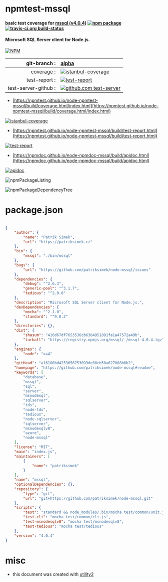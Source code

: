 # npmtest-mssql

#### basic test coverage for  [mssql (v4.0.4)](https://github.com/patriksimek/node-mssql#readme)  [![npm package](https://img.shields.io/npm/v/npmtest-mssql.svg?style=flat-square)](https://www.npmjs.org/package/npmtest-mssql) [![travis-ci.org build-status](https://api.travis-ci.org/npmtest/node-npmtest-mssql.svg)](https://travis-ci.org/npmtest/node-npmtest-mssql)

#### Microsoft SQL Server client for Node.js.

[![NPM](https://nodei.co/npm/mssql.png?downloads=true&downloadRank=true&stars=true)](https://www.npmjs.com/package/mssql)

| git-branch : | [alpha](https://github.com/npmtest/node-npmtest-mssql/tree/alpha)|
|--:|:--|
| coverage : | [![istanbul-coverage](https://npmtest.github.io/node-npmtest-mssql/build/coverage.badge.svg)](https://npmtest.github.io/node-npmtest-mssql/build/coverage.html/index.html)|
| test-report : | [![test-report](https://npmtest.github.io/node-npmtest-mssql/build/test-report.badge.svg)](https://npmtest.github.io/node-npmtest-mssql/build/test-report.html)|
| test-server-github : | [![github.com test-server](https://npmtest.github.io/node-npmtest-mssql/GitHub-Mark-32px.png)](https://npmtest.github.io/node-npmtest-mssql/build/app/index.html) | | build-artifacts : | [![build-artifacts](https://npmtest.github.io/node-npmtest-mssql/glyphicons_144_folder_open.png)](https://github.com/npmtest/node-npmtest-mssql/tree/gh-pages/build)|

- [https://npmtest.github.io/node-npmtest-mssql/build/coverage.html/index.html](https://npmtest.github.io/node-npmtest-mssql/build/coverage.html/index.html)

[![istanbul-coverage](https://npmtest.github.io/node-npmtest-mssql/build/screenCapture.buildCi.browser.%252Ftmp%252Fbuild%252Fcoverage.lib.html.png)](https://npmtest.github.io/node-npmtest-mssql/build/coverage.html/index.html)

- [https://npmtest.github.io/node-npmtest-mssql/build/test-report.html](https://npmtest.github.io/node-npmtest-mssql/build/test-report.html)

[![test-report](https://npmtest.github.io/node-npmtest-mssql/build/screenCapture.buildCi.browser.%252Ftmp%252Fbuild%252Ftest-report.html.png)](https://npmtest.github.io/node-npmtest-mssql/build/test-report.html)

- [https://npmdoc.github.io/node-npmdoc-mssql/build/apidoc.html](https://npmdoc.github.io/node-npmdoc-mssql/build/apidoc.html)

[![apidoc](https://npmdoc.github.io/node-npmdoc-mssql/build/screenCapture.buildCi.browser.%252Ftmp%252Fbuild%252Fapidoc.html.png)](https://npmdoc.github.io/node-npmdoc-mssql/build/apidoc.html)

![npmPackageListing](https://npmtest.github.io/node-npmtest-mssql/build/screenCapture.npmPackageListing.svg)

![npmPackageDependencyTree](https://npmtest.github.io/node-npmtest-mssql/build/screenCapture.npmPackageDependencyTree.svg)



# package.json

```json

{
    "author": {
        "name": "Patrik Simek",
        "url": "https://patriksimek.cz"
    },
    "bin": {
        "mssql": "./bin/mssql"
    },
    "bugs": {
        "url": "https://github.com/patriksimek/node-mssql/issues"
    },
    "dependencies": {
        "debug": "^2.6.3",
        "generic-pool": "^3.1.7",
        "tedious": "^2.0.0"
    },
    "description": "Microsoft SQL Server client for Node.js.",
    "devDependencies": {
        "mocha": "^2.1.0",
        "standard": "^9.0.2"
    },
    "directories": {},
    "dist": {
        "shasum": "416d67df7653536cb6384951891fa1a47572a49b",
        "tarball": "https://registry.npmjs.org/mssql/-/mssql-4.0.4.tgz"
    },
    "engines": {
        "node": ">=4"
    },
    "gitHead": "a16180bd4253656753093de08cb50a627808b6b2",
    "homepage": "https://github.com/patriksimek/node-mssql#readme",
    "keywords": [
        "database",
        "mssql",
        "sql",
        "server",
        "msnodesql",
        "sqlserver",
        "tds",
        "node-tds",
        "tedious",
        "node-sqlserver",
        "sqlserver",
        "msnodesqlv8",
        "azure",
        "node-mssql"
    ],
    "license": "MIT",
    "main": "index.js",
    "maintainers": [
        {
            "name": "patriksimek"
        }
    ],
    "name": "mssql",
    "optionalDependencies": {},
    "repository": {
        "type": "git",
        "url": "git+https://github.com/patriksimek/node-mssql.git"
    },
    "scripts": {
        "test": "standard && node_modules/.bin/mocha test/common/unit.js",
        "test-cli": "mocha test/common/cli.js",
        "test-msnodesqlv8": "mocha test/msnodesqlv8",
        "test-tedious": "mocha test/tedious"
    },
    "version": "4.0.4"
}
```



# misc
- this document was created with [utility2](https://github.com/kaizhu256/node-utility2)
